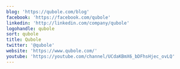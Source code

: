 ```yaml
---
blog: 'https://qubole.com/blog'
facebook: 'https://facebook.com/qubole'
linkedin: 'http://linkedin.com/company/qubole'
logohandle: qubole
sort: qubole
title: Qubole
twitter: '@qubole'
website: 'https://www.qubole.com/'
youtube: 'https://youtube.com/channel/UCdaKBmX6_bDFhsHjec_ovLQ'
---
```

